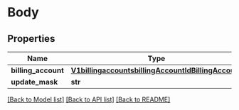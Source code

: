 # Body

## Properties
Name | Type | Description | Notes
------------ | ------------- | ------------- | -------------
**billing_account** | [**V1billingaccountsbillingAccountIdBillingAccount**](V1billingaccountsbillingAccountIdBillingAccount.md) |  | [optional] 
**update_mask** | **str** |  | 

[[Back to Model list]](../README.md#documentation-for-models) [[Back to API list]](../README.md#documentation-for-api-endpoints) [[Back to README]](../README.md)


